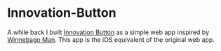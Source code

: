 # Innovation-Button

A while back I built [Innovation Button](http://www.innovationbutton.com) as a simple web app inspired by [Winnebago Man](https://www.youtube.com/watch?v=WDQQfBrSUs0). This app is the iOS equivalent of the original web app.